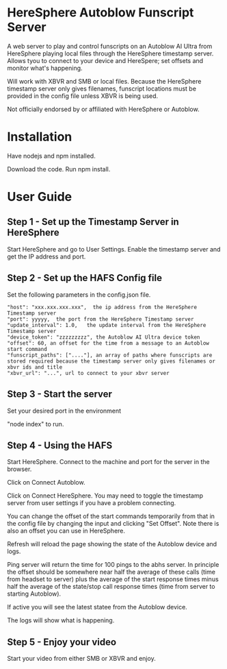 # HereSphere Autoblow Funscript Server

A web server to play and control funscripts on an Autoblow AI Ultra from HereSphere playing local files through the HereSphere timestamp server. Allows tyou to connect to your device and HereSpere; set offsets and monitor what's happening.

Will work with XBVR and SMB or local files. Because the HereSphere timestamp server only gives filenames, funscript locations must be provided in the config file unless XBVR is being used. 

Not officially endorsed by or affiliated with HereSphere or Autoblow.

# Installation

Have nodejs and npm installed.

Download the code. Run npm install. 

# User Guide

## Step 1 - Set up the Timestamp Server in HereSphere

Start HereSphere and go to User Settings. Enable the timestamp server and get the IP address and port.

## Step 2 - Set up the HAFS Config file

Set the following parameters in the config.json file.

    "host": "xxx.xxx.xxx.xxx",  the ip address from the HereSphere Timestamp server
    "port": yyyyy,  the port from the HereSphere Timestamp server
    "update_interval": 1.0,   the update interval from the HereSphere Timestamp server
    "device_token": "zzzzzzzzz", the Autoblow AI Ultra device token
    "offset": 60, an offset for the time from a message to an Autoblow start command
    "funscript_paths": ["...."], an array of paths where funscripts are stored required because the timestamp server only gives filenames or xbvr ids and title
    "xbvr_url": "...", url to connect to your xbvr server

## Step 3 - Start the server

Set your desired port in the environment

"node index" to run.

## Step 4 - Using the HAFS

Start HereSphere. Connect to the machine and port for the server in the browser.

Click on Connect Autoblow. 

Click on Connect HereSphere. You may need to toggle the timestamp server from user settings if you have a problem connecting.

You can change the offset of the start commands temporarily from that in the config file by changing the input and clicking "Set Offset". Note there is also an offset you can use in HereSphere.

Refresh will reload the page showing the state of the Autoblow device and logs.

Ping server will return the time for 100 pings to the abhs server. In principle the offset should be somewhere near half the average of these calls (time from headset to server) plus the average of the start response times minus half the average of the state/stop call response times (time from server to starting Autoblow).

If active you will see the latest statee from the Autoblow device.

The logs will show what is happening.

## Step 5 - Enjoy your video

Start your video from either SMB or XBVR and enjoy.

